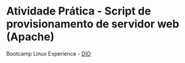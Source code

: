 # Atividade Prática - Script de provisionamento de servidor web (Apache)

Bootcamp Linux Experience - [DIO](https://dio.me)


